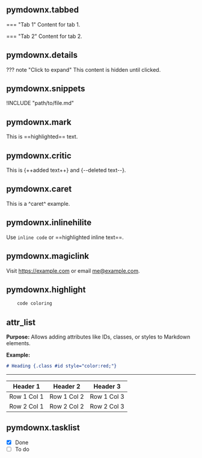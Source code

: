 ## pymdownx.tabbed

=== "Tab 1"
Content for tab 1.

=== "Tab 2"
Content for tab 2.

## pymdownx.details

??? note "Click to expand"
This content is hidden until clicked.

## pymdownx.snippets
!INCLUDE "path/to/file.md"

## pymdownx.mark
This is ==highlighted== text.

## pymdownx.critic
This is {++added text++} and {--deleted text--}.

## pymdownx.caret
This is a ^caret^ example.

## pymdownx.inlinehilite
Use `inline code` or ==highlighted inline text==.

## pymdownx.magiclink
Visit https://example.com or email me@example.com.

## pymdownx.highlight
```python
    code coloring
```

## attr_list
**Purpose:** Allows adding attributes like IDs, classes, or styles to Markdown elements.

**Example:**
```markdown
# Heading {.class #id style="color:red;"}
```

---

| Header 1 | Header 2 | Header 3 |
|----------|----------|----------|
| Row 1 Col 1 | Row 1 Col 2 | Row 1 Col 3 |
| Row 2 Col 1 | Row 2 Col 2 | Row 2 Col 3 |


## pymdownx.tasklist
- [x] Done
- [ ] To do
